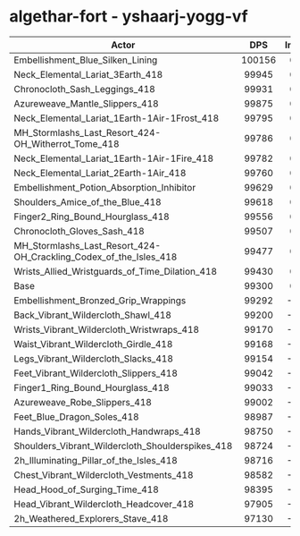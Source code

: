 # algethar-fort - yshaarj-yogg-vf
| Actor | DPS | Increase |
|---|:---:|:---:|
|Embellishment_Blue_Silken_Lining|100156|0.86%|
|Neck_Elemental_Lariat_3Earth_418|99945|0.65%|
|Chronocloth_Sash_Leggings_418|99931|0.64%|
|Azureweave_Mantle_Slippers_418|99875|0.58%|
|Neck_Elemental_Lariat_1Earth-1Air-1Frost_418|99795|0.50%|
|MH_Stormlashs_Last_Resort_424-OH_Witherrot_Tome_418|99786|0.49%|
|Neck_Elemental_Lariat_1Earth-1Air-1Fire_418|99782|0.49%|
|Neck_Elemental_Lariat_2Earth-1Air_418|99760|0.46%|
|Embellishment_Potion_Absorption_Inhibitor|99629|0.33%|
|Shoulders_Amice_of_the_Blue_418|99618|0.32%|
|Finger2_Ring_Bound_Hourglass_418|99556|0.26%|
|Chronocloth_Gloves_Sash_418|99507|0.21%|
|MH_Stormlashs_Last_Resort_424-OH_Crackling_Codex_of_the_Isles_418|99477|0.18%|
|Wrists_Allied_Wristguards_of_Time_Dilation_418|99430|0.13%|
|Base|99300|0.00%|
|Embellishment_Bronzed_Grip_Wrappings|99292|-0.01%|
|Back_Vibrant_Wildercloth_Shawl_418|99200|-0.10%|
|Wrists_Vibrant_Wildercloth_Wristwraps_418|99170|-0.13%|
|Waist_Vibrant_Wildercloth_Girdle_418|99168|-0.13%|
|Legs_Vibrant_Wildercloth_Slacks_418|99154|-0.15%|
|Feet_Vibrant_Wildercloth_Slippers_418|99042|-0.26%|
|Finger1_Ring_Bound_Hourglass_418|99033|-0.27%|
|Azureweave_Robe_Slippers_418|99002|-0.30%|
|Feet_Blue_Dragon_Soles_418|98987|-0.32%|
|Hands_Vibrant_Wildercloth_Handwraps_418|98750|-0.55%|
|Shoulders_Vibrant_Wildercloth_Shoulderspikes_418|98724|-0.58%|
|2h_Illuminating_Pillar_of_the_Isles_418|98716|-0.59%|
|Chest_Vibrant_Wildercloth_Vestments_418|98582|-0.72%|
|Head_Hood_of_Surging_Time_418|98395|-0.91%|
|Head_Vibrant_Wildercloth_Headcover_418|97905|-1.40%|
|2h_Weathered_Explorers_Stave_418|97130|-2.19%|
